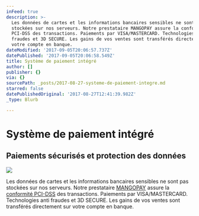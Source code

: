 ```yaml
---
inFeed: true
description: >-
  Les données de cartes et les informations bancaires sensibles ne sont pas
  stockées sur nos serveurs. Notre prestataire MANGOPAY assure la conformité
  PCI-DSS des transactions. Paiements par VISA/MASTERCARD. Technologies anti
  fraudes et 3D SECURE. Les gains de vos ventes sont transférés directement sur
  votre compte en banque.
dateModified: '2017-09-05T20:06:57.737Z'
datePublished: '2017-09-05T20:06:58.549Z'
title: Système de paiement intégré
author: []
publisher: {}
via: {}
sourcePath: _posts/2017-08-27-systeme-de-paiement-integre.md
starred: false
datePublishedOriginal: '2017-08-27T12:41:39.982Z'
_type: Blurb

---
```

# Système de paiement intégré

## Paiements sécurisés et protection des données
![](https://the-grid-user-content.s3-us-west-2.amazonaws.com/417b8de7-3e0c-42ee-85ae-87925890583e.png)

Les données de cartes et les informations bancaires sensibles ne sont pas stockées sur nos serveurs. Notre prestataire [MANGOPAY][0] assure la [conformité PCI-DSS][1] des transactions. Paiements par VISA/MASTERCARD. Technologies anti fraudes et 3D SECURE. Les gains de vos ventes sont transférés directement sur votre compte en banque.

[0]: https://www.mangopay.com/fr
[1]: https://www.mangopay.com/wp-content/uploads/MANGOPAY-SA_MERCHANT_PCIDSS_Certificate-of-Compliance_may2016.pdf